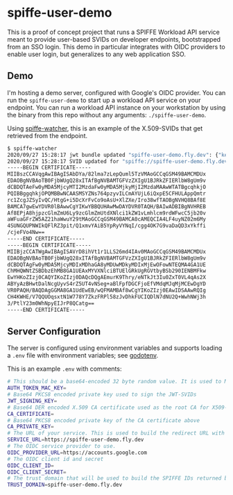 spiffe-user-demo
================

This is a proof of concept project that runs a SPIFFE Workload API service meant to provide user-based SVIDs on developer endpoints, bootstrapped from an SSO login. This demo in particular integrates with OIDC providers to enable user login, but generalizes to any web application SSO.

Demo
----

I'm hosting a demo server, configured with Google's OIDC provider. You can run the `spiffe-user-demo` to start up a workload API service on your endpoint. You can run a workload API instance on your workstation by using the binary from this repo without any arguments: `./spiffe-user-demo`.

Using [spiffe-watcher](https://github.com/spiffe/go-spiffe/tree/master/v2/examples/spiffe-watcher), this is an example of the X.509-SVIDs that get retrieved from the endpoint.

```bash
$ spiffe-watcher 
2020/09/27 15:28:17 jwt bundle updated "spiffe-user-demo.fly.dev": {"keys":[{"kty":"EC","kid":"1","crv":"P-256","x":"i5bOW6bqc_D-KV4-O9TIvt_5VJvPpqnolQCgcwrREz8","y":"-6SOM0wF813sH_fMW-8iQGdNNIxryTjeszYBDGu78c4"}]}
2020/09/27 15:28:17 SVID updated for "spiffe://spiffe-user-demo.fly.dev/ianhaken@gmail.com": 
-----BEGIN CERTIFICATE-----
MIIBszCCAVqgAwIBAgISAbDYa/82lma7zLepQuml5TzVMAoGCCqGSM49BAMCMDUx
EDAOBgNVBAoTB0FjbWUgQ28xITAfBgNVBAMTGFVzZXIgU1BJRkZFIERlbW8gUm9v
dCBDQTAeFw0yMDA5MjcyMTI2MzdaFw0yMDA5MjkyMjI2MzdaMAAwWTATBgcqhkjO
PQIBBggqhkjOPQMBBwNCAASMSYZNs764pzyvILCmAYUjL6iQxpE5CFHULAppQmtr
rc1ZcgJZSyIvQC/HtgG+i5DcXrFvCo9oAsU+XlZXe/Iro38wfTAOBgNVHQ8BAf8E
BAMCA7gwEwYDVR0lBAwwCgYIKwYBBQUHAwMwDAYDVR0TAQH/BAIwADBIBgNVHREB
Af8EPjA8hjpzcGlmZmU6Ly9zcGlmZmUtdXNlci1kZW1vLmhlcm9rdWFwcC5jb20v
aWFuaGFrZW5AZ21haWwuY29tMAoGCCqGSM49BAMCA0cAMEQCIA4LF4uyNZ02m6My
4SUNGQUPNWIkQFlRZ3pit/Q1xmvYAiB5YpRyVYNqI/cgg4OK7G9vaDaQD3xYkffi
/cjeFVo4Nw==
-----END CERTIFICATE-----
-----BEGIN CERTIFICATE-----
MIIBjzCCATWgAwIBAgISAVrD8ihVt1r1LLS26md4IAv0MAoGCCqGSM49BAMCMDUx
EDAOBgNVBAoTB0FjbWUgQ28xITAfBgNVBAMTGFVzZXIgU1BJRkZFIERlbW8gUm9v
dCBDQTAgFw0yMDA5MjcyMDIxMDhaGA8yMDUwMDkyMDIxMjEwOFowNTEQMA4GA1UE
ChMHQWNtZSBDbzEhMB8GA1UEAxMYVXNlciBTUElGRkUgRGVtbyBSb290IENBMFkw
EwYHKoZIzj0CAQYIKoZIzj0DAQcDQgAEmurK9Thry/eNTkJt3Iu0ZxT0VL4qAs2X
ABYyAzBHwtDalNcgUyvS4rZ5UT4vNSeg+aBlFpfDGCFjoEfVMdqMJqMjMCEwDgYD
VR0PAQH/BAQDAgGGMA8GA1UdEwEB/wQFMAMBAf8wCgYIKoZIzj0EAwIDSAAwRQIg
CH4KWHE/V7QQUOqsxtN1W778Y7ZkzFRPl58zJvDhkFUCIQDlN7dNU2Q+WwhNWj3h
3/PtlY23m0WhNpyEIJrP8QCatg==
-----END CERTIFICATE-----
```

Server Configuration
--------------------

The server is configured using environment variables and supports loading a `.env` file with environment variables; see [godotenv](https://github.com/joho/godotenv).

This is an example `.env` with comments:

```bash
# This should be a base64-encoded 32 byte random value. It is used to MAC the authentication tokens used between the service and clients.
AUTH_TOKEN_MAC_KEY=
# Base64 PKCS8 encoded private key used to sign the JWT-SVIDs
JWT_SIGNING_KEY=
# Base64 DER encoded X.509 CA certificate used as the root CA for X509-SVIDs
CA_CERTIFICATE=
# Base64 PKCS8 encoded private key of the CA certificate above
CA_PRIVATE_KEY=
# The URL of your service. This is used to build the redirect URL with the OIDC service provider
SERVICE_URL=https://spiffe-user-demo.fly.dev
# The OIDC service provider to use.
OIDC_PROVIDER_URL=https://accounts.google.com
# The OIDC client id and secret
OIDC_CLIENT_ID=
OIDC_CLIENT_SECRET=
# The trust domain that will be used to build the SPIFFE IDs returned by the server
TRUST_DOMAIN=spiffe-user-demo.fly.dev
```
